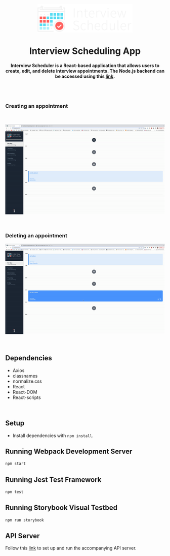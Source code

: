 
<h1 align="center">
  <br>
  <img src="https://github.com/knoori-code/scheduler/blob/master/docs/logo.png?raw=true" width="300"></a>
  <br>
  <br>
  Interview Scheduling App
  <br>
</h1>

<h4 align="center">Interview Scheduler is a React-based application that allows users to create, edit, and delete interview appointments.  The Node.js backend can be accessed using this <a href="https://github.com/knoori-code/scheduler-api">link</a>.</h4>
<br>

<br>
<h3>Creating an appointment</h3>
<br>
<p align="center">
  <img src="https://github.com/knoori-code/scheduler/blob/master/docs/create-appointment.gif?raw=true">
</p>
<br>
<h3>Deleting an appointment</h3>
<p align="center">
  <img src="https://github.com/knoori-code/scheduler/blob/master/docs/delete-appointment.gif?raw=true">
</p>
<br>

## Dependencies

- Axios
- classnames
- normalize.css
- React
- React-DOM
- React-scripts

<br>

## Setup

- Install dependencies with `npm install`.

## Running Webpack Development Server

```sh
npm start
```

## Running Jest Test Framework

```sh
npm test
```

## Running Storybook Visual Testbed

```sh
npm run storybook
```

## API Server


Follow this <a href="https://github.com/knoori-code/scheduler-api">link</a> to set up and run the accompanying API server.
